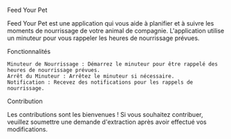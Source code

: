 Feed Your Pet

Feed Your Pet est une application qui vous aide à planifier et à suivre les moments de nourrissage de votre animal de compagnie. L'application utilise un minuteur pour vous rappeler les heures de nourrissage prévues.

Fonctionnalités

    Minuteur de Nourrissage : Démarrez le minuteur pour être rappelé des heures de nourrissage prévues.
    Arrêt du Minuteur : Arrêtez le minuteur si nécessaire.
    Notification : Recevez des notifications pour les rappels de nourrissage.

Contribution

Les contributions sont les bienvenues ! Si vous souhaitez contribuer, veuillez soumettre une demande d'extraction après avoir effectué vos modifications.
